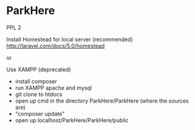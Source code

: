 # ParkHere
PPL 2

Install Homestead for local server (recommended)
http://laravel.com/docs/5.0/homestead

or

Use XAMPP (deprecated)
- install composer
- run XAMPP apache and mysql
- git clone to htdocs
- open up cmd in the directory ParkHere/ParkHere (where the sources are)
- "composer update"
- open up localhost/ParkHere/ParkHere/public
